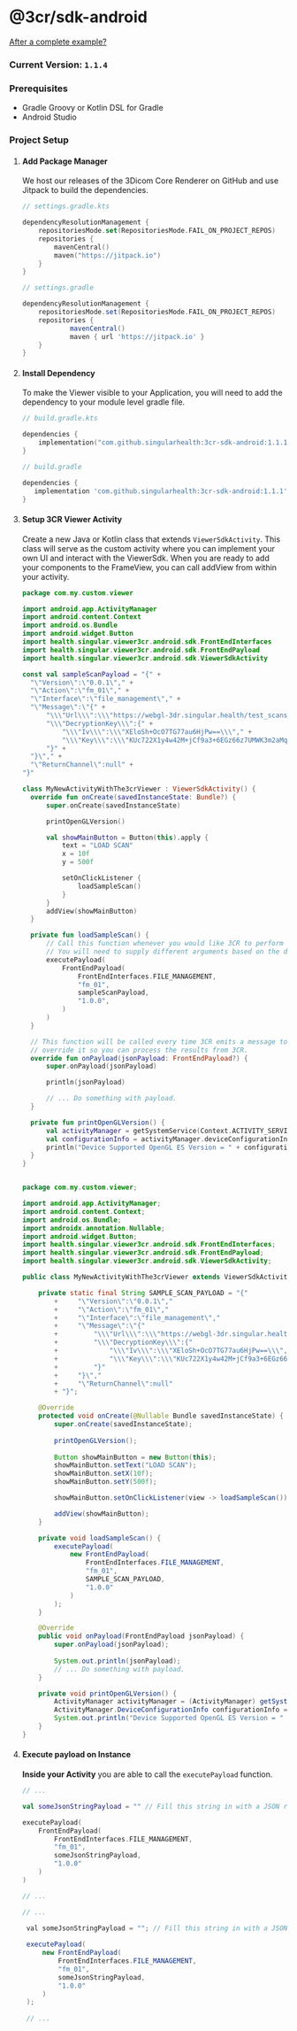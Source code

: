 # @3cr/sdk-android

[After a complete example?](https://github.com/singularhealth/3cr-sdk-android-example)

### Current Version: `1.1.4`
### Prerequisites

- Gradle Groovy or Kotlin DSL for Gradle
- Android Studio

### Project Setup

1. #### Add Package Manager
   We host our releases of the 3Dicom Core Renderer on GitHub and use Jitpack to build the dependencies.

   <CodeGroup>
      <CodeGroupItem title="Kotlin DSL" active>

      ```kts
      // settings.gradle.kts
   
      dependencyResolutionManagement {
          repositoriesMode.set(RepositoriesMode.FAIL_ON_PROJECT_REPOS)
          repositories {
              mavenCentral()
              maven("https://jitpack.io")
          }
      }
      ```

      </CodeGroupItem>

      <CodeGroupItem title="Groovy Gradle">

      ```gradle
      // settings.gradle
   
      dependencyResolutionManagement {
          repositoriesMode.set(RepositoriesMode.FAIL_ON_PROJECT_REPOS)
          repositories {
                  mavenCentral()
                  maven { url 'https://jitpack.io' }
          }
      }
      ```

      </CodeGroupItem>
   </CodeGroup>

2. #### Install Dependency
   To make the Viewer visible to your Application, you will need to add the dependency to your module level gradle file.

   <CodeGroup>
      <CodeGroupItem title="Kotlin DSL (build.gradle.kts)" active>

      ```kts
      // build.gradle.kts
    
      dependencies {
          implementation("com.github.singularhealth:3cr-sdk-android:1.1.1")
      }
    
      ```

      </CodeGroupItem>

      <CodeGroupItem title="Groovy Gradle (build.gradle)">

      ```gradle
      // build.gradle
    
      dependencies {
         implementation 'com.github.singularhealth:3cr-sdk-android:1.1.1'
      }
    
      ```

      </CodeGroupItem>
   </CodeGroup>

3. #### Setup 3CR Viewer Activity
   Create a new Java or Kotlin class that extends `ViewerSdkActivity`. This class will serve as the custom activity where you can implement your own UI and interact with the ViewerSdk.
   When you are ready to add your components to the FrameView, you can call addView from within your activity.

    <CodeGroup>
        <CodeGroupItem title="Kotlin" active>

      ```kotlin
    package com.my.custom.viewer
   
    import android.app.ActivityManager
    import android.content.Context
    import android.os.Bundle
    import android.widget.Button
    import health.singular.viewer3cr.android.sdk.FrontEndInterfaces
    import health.singular.viewer3cr.android.sdk.FrontEndPayload
    import health.singular.viewer3cr.android.sdk.ViewerSdkActivity
    
    const val sampleScanPayload = "{" +
        "\"Version\":\"0.0.1\"," +
        "\"Action\":\"fm_01\"," +
        "\"Interface\":\"file_management\"," +
        "\"Message\":\"{" +
            "\\\"Url\\\":\\\"https://webgl-3dr.singular.health/test_scans/01440d4e-8b04-4b90-bb2c-698535ce16d6/CHEST.3vxl\\\"," +
            "\\\"DecryptionKey\\\":{" +
                "\\\"Iv\\\":\\\"XEloSh+OcO7TG77au6HjPw==\\\"," +
                "\\\"Key\\\":\\\"KUc722X1y4w42M+jCf9a3+6EGz66z7UMWK3m2aMqGxM=\\\"" +
            "}" +
        "}\"," +
        "\"ReturnChannel\":null" +
    "}"
    
    class MyNewActivityWithThe3crViewer : ViewerSdkActivity() {
        override fun onCreate(savedInstanceState: Bundle?) {
            super.onCreate(savedInstanceState)
    
            printOpenGLVersion()
    
            val showMainButton = Button(this).apply {
                text = "LOAD SCAN"
                x = 10f
                y = 500f
    
                setOnClickListener {
                    loadSampleScan()
                }
            }
            addView(showMainButton)
        }
    
        private fun loadSampleScan() {
            // Call this function whenever you would like 3CR to perform an action
            // You will need to supply different arguments based on the documentation
            executePayload(
                FrontEndPayload(
                    FrontEndInterfaces.FILE_MANAGEMENT,
                    "fm_01",
                    sampleScanPayload,
                    "1.0.0",
                )
            )
        }
    
        // This function will be called every time 3CR emits a message to the Front End.
        // override it so you can process the results from 3CR.
        override fun onPayload(jsonPayload: FrontEndPayload?) {
            super.onPayload(jsonPayload)
    
            println(jsonPayload)
   
            // ... Do something with payload.
        }
    
        private fun printOpenGLVersion() {
            val activityManager = getSystemService(Context.ACTIVITY_SERVICE) as ActivityManager;
            val configurationInfo = activityManager.deviceConfigurationInfo
            println("Device Supported OpenGL ES Version = " + configurationInfo.getGlEsVersion())
        }
    }



   ```

   </CodeGroupItem>

   <CodeGroupItem title="Java">

    ```java
    package com.my.custom.viewer;
    
    import android.app.ActivityManager;
    import android.content.Context;
    import android.os.Bundle;
    import androidx.annotation.Nullable;
    import android.widget.Button;
    import health.singular.viewer3cr.android.sdk.FrontEndInterfaces;
    import health.singular.viewer3cr.android.sdk.FrontEndPayload;
    import health.singular.viewer3cr.android.sdk.ViewerSdkActivity;
    
    public class MyNewActivityWithThe3crViewer extends ViewerSdkActivity {

        private static final String SAMPLE_SCAN_PAYLOAD = "{"
            +     "\"Version\":\"0.0.1\","
            +     "\"Action\":\"fm_01\","
            +     "\"Interface\":\"file_management\","
            +     "\"Message\":\"{"
            +         "\\\"Url\\\":\\\"https://webgl-3dr.singular.health/test_scans/01440d4e-8b04-4b90-bb2c-698535ce16d6/CHEST.3vxl\\\","
            +         "\\\"DecryptionKey\\\":{"
            +             "\\\"Iv\\\":\\\"XEloSh+OcO7TG77au6HjPw==\\\","
            +             "\\\"Key\\\":\\\"KUc722X1y4w42M+jCf9a3+6EGz66z7UMWK3m2aMqGxM=\\\""
            +         "}"
            +     "}\","
            +     "\"ReturnChannel\":null"
            + "}";
    
        @Override
        protected void onCreate(@Nullable Bundle savedInstanceState) {
            super.onCreate(savedInstanceState);
       
            printOpenGLVersion();
       
            Button showMainButton = new Button(this);
            showMainButton.setText("LOAD SCAN");
            showMainButton.setX(10f);
            showMainButton.setY(500f);
    
            showMainButton.setOnClickListener(view -> loadSampleScan());
   
            addView(showMainButton);
        }
    
        private void loadSampleScan() {
            executePayload(
                new FrontEndPayload(
                    FrontEndInterfaces.FILE_MANAGEMENT,
                    "fm_01",
                    SAMPLE_SCAN_PAYLOAD,
                    "1.0.0"
                )
            );
        }
    
        @Override
        public void onPayload(FrontEndPayload jsonPayload) {
            super.onPayload(jsonPayload);
       
            System.out.println(jsonPayload);
            // ... Do something with payload.
        }
    
        private void printOpenGLVersion() {
            ActivityManager activityManager = (ActivityManager) getSystemService(Context.ACTIVITY_SERVICE);
            ActivityManager.DeviceConfigurationInfo configurationInfo = activityManager.getDeviceConfigurationInfo();
            System.out.println("Device Supported OpenGL ES Version = " + configurationInfo.getGlEsVersion());
        }
    }
    ```

   </CodeGroupItem>
   </CodeGroup>

4. #### Execute payload on Instance
   **Inside your Activity** you are able to call the `executePayload` function.


   <CodeGroup>
        <CodeGroupItem title="Kotlin" active>

   ```kotlin
   // ...
   
   val someJsonStringPayload = "" // Fill this string in with a JSON representation of your payload.
   
   executePayload(
       FrontEndPayload(
           FrontEndInterfaces.FILE_MANAGEMENT,
           "fm_01",
           someJsonStringPayload,
           "1.0.0"
       )
   )
   
   // ...
   ```

   </CodeGroupItem>

   <CodeGroupItem title="Java">

   ```java
   // ...

    val someJsonStringPayload = ""; // Fill this string in with a JSON representation of your payload.
    
    executePayload(
        new FrontEndPayload(
            FrontEndInterfaces.FILE_MANAGEMENT,
            "fm_01",
            someJsonStringPayload,
            "1.0.0"
        )
    );
    
    // ...
   ```

     </CodeGroupItem>

   </CodeGroup>

